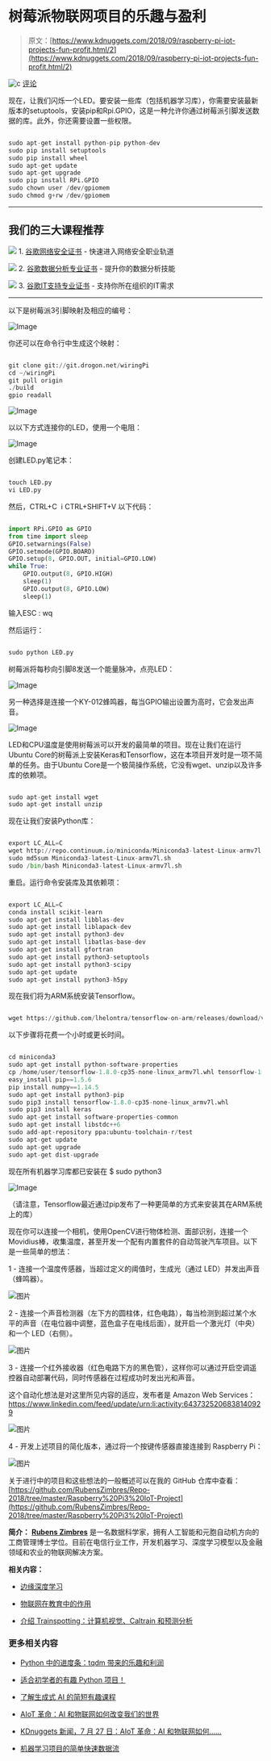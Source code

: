 # 树莓派物联网项目的乐趣与盈利

> 原文：[https://www.kdnuggets.com/2018/09/raspberry-pi-iot-projects-fun-profit.html/2](https://www.kdnuggets.com/2018/09/raspberry-pi-iot-projects-fun-profit.html/2)

![c](../Images/3d9c022da2d331bb56691a9617b91b90.png) [评论](/2018/09/raspberry-pi-iot-projects-fun-profit.html?page=2#comments)

现在，让我们闪烁一个LED。要安装一些库（包括机器学习库），你需要安装最新版本的setuptools，安装pip和Rpi.GPIO，这是一种允许你通过树莓派引脚发送数据的库。此外，你还需要设置一些权限。

```py

sudo apt-get install python-pip python-dev
sudo pip install setuptools
sudo pip install wheel
sudo apt-get update
sudo apt-get upgrade
sudo pip install RPi.GPIO
sudo chown user /dev/gpiomem
sudo chmod g+rw /dev/gpiomem

```

* * *

## 我们的三大课程推荐

![](../Images/0244c01ba9267c002ef39d4907e0b8fb.png) 1\. [谷歌网络安全证书](https://www.kdnuggets.com/google-cybersecurity) - 快速进入网络安全职业轨道

![](../Images/e225c49c3c91745821c8c0368bf04711.png) 2\. [谷歌数据分析专业证书](https://www.kdnuggets.com/google-data-analytics) - 提升你的数据分析技能

![](../Images/0244c01ba9267c002ef39d4907e0b8fb.png) 3\. [谷歌IT支持专业证书](https://www.kdnuggets.com/google-itsupport) - 支持你所在组织的IT需求

* * *

以下是树莓派3引脚映射及相应的编号：

![Image](../Images/dce10bbac00cbc0d5549a01afa705d10.png)

你还可以在命令行中生成这个映射：

```py

git clone git://git.drogon.net/wiringPi
cd ~/wiringPi
git pull origin
./build
gpio readall

```

![Image](../Images/52b82fab0819ed51ba5bcd7c455b7565.png)

以以下方式连接你的LED，使用一个电阻：

![Image](../Images/f28f844ad69d991dbcf2ba21527bbec2.png)

创建LED.py笔记本：

```py

touch LED.py
vi LED.py

```

然后，CTRL+C  i CTRL+SHIFT+V 以下代码：

```py

import RPi.GPIO as GPIO 
from time import sleep 
GPIO.setwarnings(False) 
GPIO.setmode(GPIO.BOARD) 
GPIO.setup(8, GPIO.OUT, initial=GPIO.LOW) 
while True: 
    GPIO.output(8, GPIO.HIGH) 
    sleep(1) 
    GPIO.output(8, GPIO.LOW) 
    sleep(1) 

```

输入ESC : wq

然后运行：

```py

sudo python LED.py

```

树莓派将每秒向引脚8发送一个能量脉冲，点亮LED：

![Image](../Images/ff98521154618af9acb0c37c862caecb.png)

另一种选择是连接一个KY-012蜂鸣器，每当GPIO输出设置为高时，它会发出声音。

![Image](../Images/0f050f1eccca8185a8812be7654d6124.png)

LED和CPU温度是使用树莓派可以开发的最简单的项目。现在让我们在运行Ubuntu Core的树莓派上安装Keras和Tensorflow，这在本项目开发时是一项不简单的任务。由于Ubuntu Core是一个极简操作系统，它没有wget、unzip以及许多库的依赖项。

```py

sudo apt-get install wget
sudo apt-get install unzip

```

现在让我们安装Python库：

```py

export LC_ALL=C
wget http://repo.continuum.io/miniconda/Miniconda3-latest-Linux-armv7l.sh
sudo md5sum Miniconda3-latest-Linux-armv7l.sh
sudo /bin/bash Miniconda3-latest-Linux-armv7l.sh

```

重启。运行命令安装库及其依赖项：

```py

export LC_ALL=C
conda install scikit-learn
sudo apt-get install libblas-dev
sudo apt-get install liblapack-dev
sudo apt-get install python3-dev 
sudo apt-get install libatlas-base-dev
sudo apt-get install gfortran
sudo apt-get install python3-setuptools
sudo apt-get install python3-scipy
sudo apt-get update
sudo apt-get install python3-h5py

```

现在我们将为ARM系统安装Tensorflow。

```py

wget https://github.com/lhelontra/tensorflow-on-arm/releases/download/v1.8.0/tensorflow-1.8.0-cp35-none-linux_armv7l.whl
```

以下步骤将花费一个小时或更长时间。

```py

cd miniconda3 
sudo apt-get install python-software-properties
cp /home/user/tensorflow-1.8.0-cp35-none-linux_armv7l.whl tensorflow-1.8.0-cp35-none-linux_armv7l.whl
easy_install pip==1.5.6
pip install numpy==1.14.5
sudo apt-get install python3-pip
sudo pip3 install tensorflow-1.8.0-cp35-none-linux_armv7l.whl
sudo pip3 install keras 
sudo apt-get install software-properties-common
sudo apt-get install libstdc++6
sudo add-apt-repository ppa:ubuntu-toolchain-r/test 
sudo apt-get update
sudo apt-get upgrade
sudo apt-get dist-upgrade

```

现在所有机器学习库都已安装在 $ sudo python3

![Image](../Images/10e4bcdaa64cfd96241e12d9c153fcd4.png)

（请注意，Tensorflow最近通过pip发布了一种更简单的方式来安装其在ARM系统上的库）

现在你可以连接一个相机，使用OpenCV进行物体检测、面部识别，连接一个Movidius棒，收集温度，甚至开发一个配有内置套件的自动驾驶汽车项目。以下是一些简单的想法：

1 - 连接一个温度传感器，当超过定义的阈值时，生成光（通过 LED）并发出声音（蜂鸣器）。

![图片](../Images/8764d3c51d5c55d03afb834ec3797215.png)

2 - 连接一个声音检测器（左下方的圆柱体，红色电路），每当检测到超过某个水平的声音（在电位器中调整，蓝色盒子在电线后面），就开启一个激光灯（中央）和一个 LED（右侧）。

![图片](../Images/e0abd2fca12b8a66ebc140fcacacd24a.png)

3 - 连接一个红外接收器（红色电路下方的黑色管），这样你可以通过开启空调遥控器自动部署代码，同时传感器在过程成功时发出光和声音。

这个自动化想法是对这里所见内容的适应，发布者是 Amazon Web Services：https://www.linkedin.com/feed/update/urn:li:activity:6437325206838140929

![图片](../Images/63a75957fe2d0af65b2ae200d8689d63.png)

4 - 开发上述项目的简化版本，通过将一个按键传感器直接连接到 Raspberry Pi：

![图片](../Images/676dbbe55113e3e986a4564c3bbeb6d8.png)

关于进行中的项目和这些想法的一般概述可以在我的 GitHub 仓库中查看：[https://github.com/RubensZimbres/Repo-2018/tree/master/Raspberry%20Pi3%20IoT-Project](https://github.com/RubensZimbres/Repo-2018/tree/master/Raspberry%20Pi3%20IoT-Project)

**简介：** **[Rubens Zimbres](https://www.linkedin.com/in/rubens-zimbres/)** 是一名数据科学家，拥有人工智能和元胞自动机方向的工商管理博士学位。目前在电信行业工作，开发机器学习、深度学习模型以及金融领域和农业的物联网解决方案。

**相关内容：**

+   [边缘深度学习](/2018/09/deep-learning-edge.html)

+   [物联网在教育中的作用](/2018/04/role-iot-education.html)

+   [介绍 Trainspotting：计算机视觉、Caltrain 和预测分析](/2016/11/introduction-trainspotting.html)

### 更多相关内容

+   [Python 中的进度条：tqdm 带来的乐趣和利润](https://www.kdnuggets.com/2022/09/progress-bars-python-tqdm-fun-profit.html)

+   [适合初学者的有趣 Python 项目！](https://www.kdnuggets.com/2022/10/beginner-friendly-python-projects-fun.html)

+   [了解生成式 AI 的简短有趣课程](https://www.kdnuggets.com/short-and-fun-courses-to-get-you-up-to-speed-about-generative-ai)

+   [AIoT 革命：AI 和物联网如何改变我们的世界](https://www.kdnuggets.com/2022/07/aiot-revolution-ai-iot-transforming-world.html)

+   [KDnuggets 新闻，7 月 27 日：AIoT 革命：AI 和物联网如何……](https://www.kdnuggets.com/2022/n30.html)

+   [机器学习项目的简单快速数据流](https://www.kdnuggets.com/2022/11/simple-fast-data-streaming-machine-learning-projects.html)

